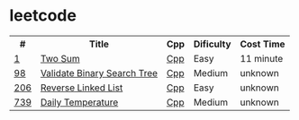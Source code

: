 # leetcode
<table>
 <tr>
  <th>#</th>
  <th>Title</th>
  <th>Cpp</th>
  <th>Dificulty</th>
  <th>Cost Time</th>
 </tr>
 
 <tr>
  <td><a href="https://github.com/eva0717/leetcode/tree/main/1.%20Two%20Sum">1</a></td>
  <td><a href="https://leetcode.com/problems/two-sum/">Two Sum</a></td>
  <td><a href="https://github.com/eva0717/leetcode/blob/d2068f3e1d95ed810a656d3ae466b4f3fa430aed/1.%20Two%20Sum/twoSum.cpp">Cpp</a></td>
  <td>Easy</td>
  <td>11 minute</td>
 </tr>
 
 <tr>
  <td><a href="https://github.com/eva0717/leetcode/tree/main/98.%20Validate%20Binary%20Search">98</a></td>
  <td><a href="https://leetcode.com/problems/validate-binary-search-tree/">Validate Binary Search Tree</a></td>
  <td><a href="https://github.com/eva0717/leetcode/blob/main/98.%20Validate%20Binary%20Search/validateBinarySearchTree.cpp">Cpp</a></td>
  <td>Medium</td>
  <td>unknown</td>
 </tr>
 
 <tr>
  <td><a href="https://github.com/eva0717/leetcode/tree/main/206.%20Reverse%20Linked%20List">206</a></td>
  <td><a href="https://leetcode.com/problems/reverse-linked-list/">Reverse Linked List</a></td>
  <td><a href="https://github.com/eva0717/leetcode/blob/1385c7716cb70a2ea447a28565bae26d75a8515e/206.%20Reverse%20Linked%20List/reverseLinkedList.cpp">Cpp</a></td>
  <td>Easy</td>
  <td>unknown</td>
 </tr>
 
 <tr>
  <td><a href="https://github.com/eva0717/leetcode/tree/main/739.%20Daily%20Temperatures">739</a></td>
  <td><a href="https://leetcode.com/problems/daily-temperatures/submissions/835393077/">Daily Temperature</a></td>
  <td><a href="https://github.com/eva0717/leetcode/blob/main/739.%20Daily%20Temperatures/dailyTemperatures.cpp">Cpp</a></td>
  <td>Medium</td>
  <td>unknown</td>
 </tr>
</table>
